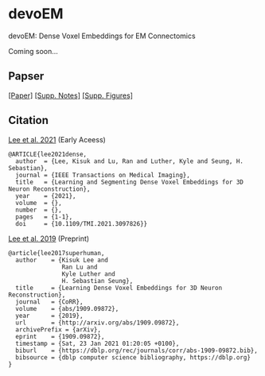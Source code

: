 # devoEM
devoEM: Dense Voxel Embeddings for EM Connectomics

Coming soon...

## Papser
[[Paper]](https://ieeexplore.ieee.org/document/9489304) [[Supp. Notes]](https://github.com/seung-lab/devoem/blob/main/manuscript/supp_note.pdf) [[Supp. Figures]](https://github.com/seung-lab/devoem/blob/main/manuscript/supp_fig.pdf)

## Citation
[Lee et al. 2021](https://ieeexplore.ieee.org/document/9489304) (Early Aceess)
```
@ARTICLE{lee2021dense,
  author  = {Lee, Kisuk and Lu, Ran and Luther, Kyle and Seung, H. Sebastian},
  journal = {IEEE Transactions on Medical Imaging}, 
  title   = {Learning and Segmenting Dense Voxel Embeddings for 3D Neuron Reconstruction}, 
  year    = {2021},
  volume  = {},
  number  = {},
  pages   = {1-1},
  doi     = {10.1109/TMI.2021.3097826}}
```


[Lee et al. 2019](https://arxiv.org/abs/1909.09872) (Preprint)
```
@article{lee2017superhuman,
  author    = {Kisuk Lee and
               Ran Lu and
               Kyle Luther and
               H. Sebastian Seung},
  title     = {Learning Dense Voxel Embeddings for 3D Neuron Reconstruction},
  journal   = {CoRR},
  volume    = {abs/1909.09872},
  year      = {2019},
  url       = {http://arxiv.org/abs/1909.09872},
  archivePrefix = {arXiv},
  eprint    = {1909.09872},
  timestamp = {Sat, 23 Jan 2021 01:20:05 +0100},
  biburl    = {https://dblp.org/rec/journals/corr/abs-1909-09872.bib},
  bibsource = {dblp computer science bibliography, https://dblp.org}
}
